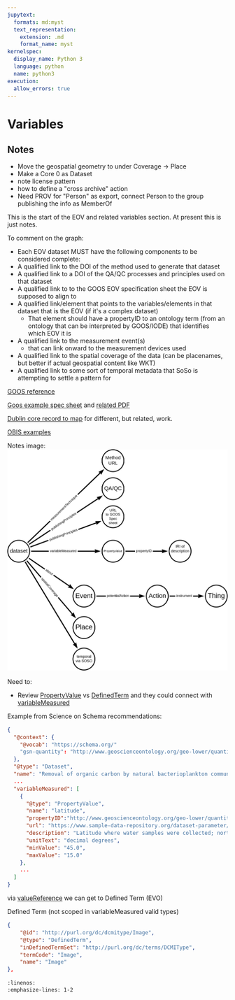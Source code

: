 ```yaml
---
jupytext:
  formats: md:myst
  text_representation:
    extension: .md
    format_name: myst
kernelspec:
  display_name: Python 3
  language: python
  name: python3
execution:
  allow_errors: true
---
```


# Variables

## Notes

* Move the geospatial geometry to under Coverage -> Place
* Make a Core 0 as Dataset
* note license pattern
* how to define a "cross archive" action
* Need PROV for "Person" as export, connect Person to the group publishing the info as MemberOf

This is the start of the EOV and related variables section.  At present this is just notes.

To comment on the graph:
* Each EOV dataset MUST have the following components to be considered complete:
* A qualified link to the DOI of the method used to generate that dataset
* A qualified link to a DOI of the QA/QC processes and principles used on that dataset
* A qualified link to to the GOOS EOV specification sheet the EOV is supposed to align to
* A qualified link/element that points to the variables/elements in that dataset that is the EOV (if it's a complex dataset)
  * That element should have a propertyID to an ontology term (from an ontology that can be interpreted by GOOS/IODE) that identifies which EOV it is
* A qualified link to the measurement event(s)
  * that can link onward to the measurement devices used
* A qualified link to the spatial coverage of the data (can be placenames, but better if actual geospatial content like WKT)
* A qualified link to some sort of temporal metadata that SoSo is attempting to settle a pattern for


[GOOS reference](https://www.goosocean.org/index.php?option=com_content&view=article&layout=edit&id=283&Itemid=441)

[Goos example spec sheet](https://www.goosocean.org/index.php?option=com_oe&task=viewDocumentRecord&docID=17465) and 
[related PDF](file:///home/fils/Downloads/OOPC_SSH_Specification_v5.2.pdf)   

[Dublin core record to map](https://repository.oceanbestpractices.org/handle/11329/1920?show=full) for different, but related, work.


[OBIS examples](https://manual.obis.org/examples/)

Notes image:
![notes image](./eov.png)

Need to:

* Review [PropertyValue](https://schema.org/PropertyValue) vs [DefinedTerm](https://schema.org/DefinedTerm) and they could connect with [variableMeasured](https://schema.org/variableMeasured)



Example from Science on Schema recommendations:
```json
{
  "@context": {
    "@vocab": "https://schema.org/"
    "gsn-quantity": "http://www.geoscienceontology.org/geo-lower/quantity#"
  },
  "@type": "Dataset",
  "name": "Removal of organic carbon by natural bacterioplankton communities as a function of pCO2 from laboratory experiments between 2012 and 2016",
  ...
  "variableMeasured": [
    {
      "@type": "PropertyValue",
      "name": "latitude",
      "propertyID":"http://www.geoscienceontology.org/geo-lower/quantity#latitude",
      "url": "https://www.sample-data-repository.org/dataset-parameter/665787",
      "description": "Latitude where water samples were collected; north is positive.",
      "unitText": "decimal degrees",
      "minValue": "45.0",
      "maxValue": "15.0"
    },
    ...
  ]
}
```

via [valueReference](https://schema.org/valueReference) we can get to Defined Term  (EVO)

Defined Term  (not scoped in variableMeasured valid types)
```json
{
    "@id": "http://purl.org/dc/dcmitype/Image",
    "@type": "DefinedTerm",
    "inDefinedTermSet": "http://purl.org/dc/terms/DCMIType",
    "termCode": "Image",
    "name": "Image"
},
```


```{literalinclude} ./graphs/obisData2.json
:linenos:
:emphasize-lines: 1-2
```
